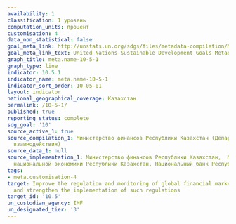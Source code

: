 ```yaml
---
availability: 1
classification: 1 уровень
computation_units: процент
customisation: 4
data_non_statistical: false
goal_meta_link: http://unstats.un.org/sdgs/files/metadata-compilation/Metadata-Goal-10.pdf
goal_meta_link_text: United Nations Sustainable Development Goals Metadata (pdf 564kB)
graph_title: meta.name-10-5-1
graph_type: line
indicator: 10.5.1
indicator_name: meta.name-10-5-1
indicator_sort_order: 10-05-01
layout: indicator
national_geographical_coverage: Казахстан
permalink: /10-5-1/
published: true
reporting_status: complete
sdg_goal: '10'
source_active_1: true
source_compilation_1: Министерство финансов Республики Казахстан (Департамент государсенного
  взаимодействия)
source_data_1: null
source_implementation_1: Министерство финансов Республики Казахстан,  Министерство
  национальной экономики Республики Казахстан, Национальный банк Республики Казахстан
tags:
- meta.customisation-4
target: Improve the regulation and monitoring of global financial markets and institutions
  and strengthen the implementation of such regulations
target_id: '10.5'
un_custodian_agency: IMF
un_designated_tier: '3'
---
```


